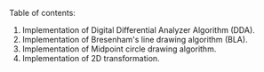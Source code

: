 Table of contents:

1. Implementation of Digital Differential Analyzer Algorithm (DDA).
2. Implementation of Bresenham's line drawing algorithm (BLA).
3. Implementation of Midpoint circle drawing algorithm.
4. Implementation of 2D transformation.